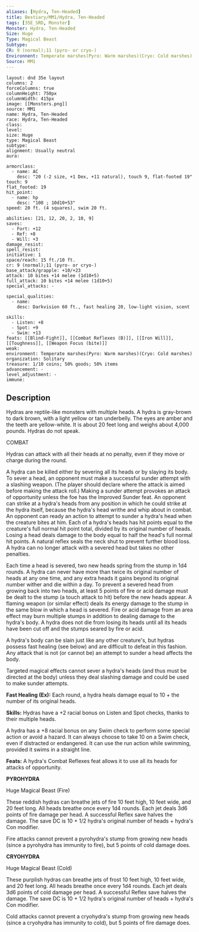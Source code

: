 ```yaml
---
aliases: [Hydra, Ten-Headed]
title: Bestiary/MM1/Hydra, Ten-Headed
tags: [35E_SRD, Monster]
Monster: Hydra, Ten-Headed
Size: Huge
Type: Magical Beast
Subtype: 
CR: 9 (normal);11 (pyro- or cryo-)
Environnent: Temperate marshes(Pyro: Warm marshes)(Cryo: Cold marshes)
Source: MM1
---
```


```statblock
layout: dnd 35e layout
columns: 2
forceColumns: true
columnHeight: 750px
columnWidth: 415px
image: [[Monsters.png]]
source: MM1
name: Hydra, Ten-Headed
race: Hydra, Ten-Headed
class: 
level: 
size: Huge
type: Magical Beast
subtype: 
alignment: Usually neutral
aura: 

armorclass:
  - name: AC
    desc: "20 (-2 size, +1 Dex, +11 natural), touch 9, flat-footed 19"
touch: 9
flat_footed: 19
hit_point:
  - name: hp
    desc: "108 ; 10d10+53"
speed: 20 ft. (4 squares), swim 20 ft.

abilities: [21, 12, 20, 2, 10, 9]
saves:
  - Fort: +12
  - Ref: +8
  - Will: +3
damage_resist: 
spell_resist: 
initiative: 1
space/reach: 15 ft./10 ft.
cr: 9 (normal);11 (pyro- or cryo-)
base_attack/grapple: +10/+23
attack: 10 bites +14 melee (1d10+5)
full_attack: 10 bites +14 melee (1d10+5)
special_attacks: -

special_qualities:
  - name: 
    desc: Darkvision 60 ft., fast healing 20, low-light vision, scent

skills:
  - Listen: +8
  - Spot: +9
  - Swim: +13
feats: [[Blind-Fight]], [[Combat Reflexes (B)]], [[Iron Will]], [[Toughness]], [[Weapon Focus (bite)]]
weak: 
environment: Temperate marshes(Pyro: Warm marshes)(Cryo: Cold marshes)
organization: Solitary
treasure: 1/10 coins; 50% goods; 50% items
advancement: -
level_adjustment: -
immune: 
```

## Description

<p>Hydras are reptile-like monsters with multiple heads. A hydra is gray-brown to dark brown, with a light yellow or tan underbelly. The eyes are amber and the teeth are yellow-white. It is about 20 feet long and weighs about 4,000 pounds. Hydras do not speak.</p>
<p>COMBAT</p>
<p>Hydras can attack with all their heads at no penalty, even if they move or charge during the round.</p>
<p>A hydra can be killed either by severing all its heads or by slaying its body. To sever a head, an opponent must make a successful sunder attempt with a slashing weapon. (The player should declare where the attack is aimed before making the attack roll.) Making a sunder attempt provokes an attack of opportunity unless the foe has the Improved Sunder feat. An opponent can strike at a hydra's heads from any position in which he could strike at the hydra itself, because the hydra's head writhe and whip about in combat. An opponent can ready an action to attempt to sunder a hydra's head when the creature bites at him. Each of a hydra's heads has hit points equal to the creature's full normal hit point total, divided by its original number of heads. Losing a head deals damage to the body equal to half the head's full normal hit points. A natural reflex seals the neck shut to prevent further blood loss. A hydra can no longer attack with a severed head but takes no other penalties.</p>
<p>Each time a head is severed, two new heads spring from the stump in 1d4 rounds. A hydra can never have more than twice its original number of heads at any one time, and any extra heads it gains beyond its original number wither and die within a day. To prevent a severed head from growing back into two heads, at least 5 points of fire or acid damage must be dealt to the stump (a touch attack to hit) before the new heads appear. A flaming weapon (or similar effect) deals its energy damage to the stump in the same blow in which a head is severed. Fire or acid damage from an area effect may burn multiple stumps in addition to dealing damage to the hydra's body. A hydra does not die from losing its heads until all its heads have been cut off and the stumps seared by fire or acid.</p>
<p>A hydra's body can be slain just like any other creature's, but hydras possess fast healing (see below) and are difficult to defeat in this fashion. Any attack that is not (or cannot be) an attempt to sunder a head affects the body.</p>
<p>Targeted magical effects cannot sever a hydra's heads (and thus must be directed at the body) unless they deal slashing damage and could be used to make sunder attempts.</p>
<p>
            <b>Fast Healing (Ex):</b> Each round, a hydra heals damage equal to 10 + the number of its original heads.</p>
<p>
            <b>Skills:</b> Hydras have a +2 racial bonus on Listen and Spot checks, thanks to their multiple heads.</p>
<p>A hydra has a +8 racial bonus on any Swim check to perform some special action or avoid a hazard. It can always choose to take 10 on a Swim check, even if distracted or endangered. It can use the run action while swimming, provided it swims in a straight line.</p>
<p>
            <b>Feats:</b> A hydra's Combat Reflexes feat allows it to use all its heads for attacks of opportunity.</p>
<p>
            <b>PYROHYDRA</b>
          </p>
<p>Huge Magical Beast (Fire)</p>
<p>These reddish hydras can breathe jets of fire 10 feet high, 10 feet wide, and 20 feet long. All heads breathe once every 1d4 rounds. Each jet deals 3d6 points of fire damage per head. A successful Reflex save halves the damage. The save DC is 10 + 1/2 hydra's original number of heads + hydra's Con modifier.</p>
<p>Fire attacks cannot prevent a pyrohydra's stump from growing new heads (since a pyrohydra has immunity to fire), but 5 points of cold damage does.</p>
<p>
            <b>CRYOHYDRA</b>
          </p>
<p>Huge Magical Beast (Cold)</p>
<p>These purplish hydras can breathe jets of frost 10 feet high, 10 feet wide, and 20 feet long. All heads breathe once every 1d4 rounds. Each jet deals 3d6 points of cold damage per head. A successful Reflex save halves the damage. The save DC is 10 + 1/2 hydra's original number of heads + hydra's Con modifier.</p>
<p>Cold attacks cannot prevent a cryohydra's stump from growing new heads (since a cryohydra has immunity to cold), but 5 points of fire damage does.</p>
<p>
          </p>